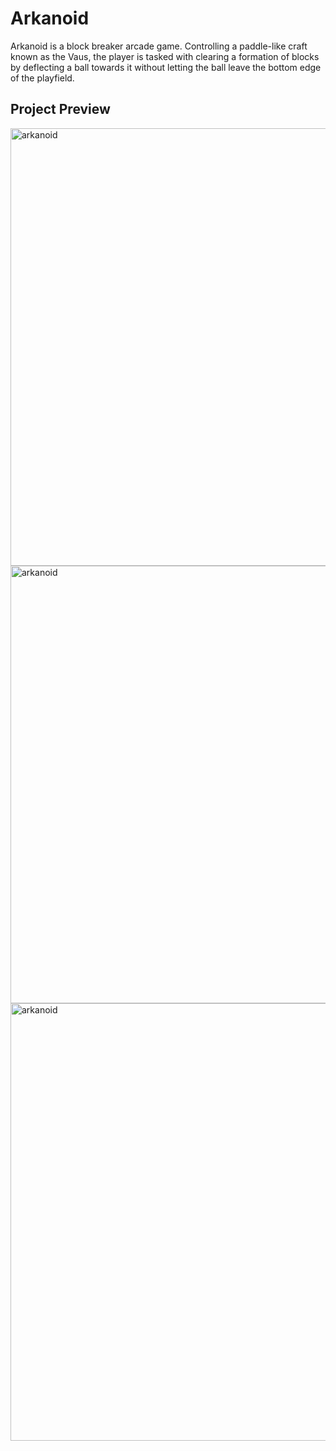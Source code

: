 # Arkanoid
Arkanoid is a block breaker arcade game. 
Controlling a paddle-like craft known as the Vaus, the player is tasked with clearing a formation of blocks by deflecting a ball towards it without letting the ball leave the bottom edge of the playfield.


## Project Preview
<img src="https://i.imgur.com/peZfO6C.png" alt="arkanoid" width="700">
<img src="https://i.imgur.com/PnM0JKL.png" alt="arkanoid" width="700">
<img src="https://i.imgur.com/1UZqLr8.png" alt="arkanoid" width="700">
